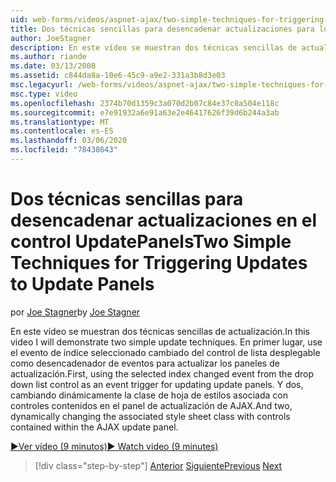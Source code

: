 ```yaml
---
uid: web-forms/videos/aspnet-ajax/two-simple-techniques-for-triggering-updates-to-update-panels
title: Dos técnicas sencillas para desencadenar actualizaciones para los paneles de actualización | Microsoft Docs
author: JoeStagner
description: En este vídeo se muestran dos técnicas sencillas de actualización. En primer lugar, use el evento de índice seleccionado cambiado del control de lista desplegable como un evento trigonometría...
ms.author: riande
ms.date: 03/13/2008
ms.assetid: c844da8a-10e6-45c9-a9e2-331a3b8d3e03
msc.legacyurl: /web-forms/videos/aspnet-ajax/two-simple-techniques-for-triggering-updates-to-update-panels
msc.type: video
ms.openlocfilehash: 2374b70d1359c3a070d2b07c84e37c0a504e118c
ms.sourcegitcommit: e7e91932a6e91a63e2e46417626f39d6b244a3ab
ms.translationtype: MT
ms.contentlocale: es-ES
ms.lasthandoff: 03/06/2020
ms.locfileid: "78438643"
---
```

# <a name="two-simple-techniques-for-triggering-updates-to-update-panels"></a><span data-ttu-id="2edb9-104">Dos técnicas sencillas para desencadenar actualizaciones en el control UpdatePanels</span><span class="sxs-lookup"><span data-stu-id="2edb9-104">Two Simple Techniques for Triggering Updates to Update Panels</span></span>

<span data-ttu-id="2edb9-105">por [Joe Stagner](https://github.com/JoeStagner)</span><span class="sxs-lookup"><span data-stu-id="2edb9-105">by [Joe Stagner](https://github.com/JoeStagner)</span></span>

<span data-ttu-id="2edb9-106">En este vídeo se muestran dos técnicas sencillas de actualización.</span><span class="sxs-lookup"><span data-stu-id="2edb9-106">In this video I will demonstrate two simple update techniques.</span></span> <span data-ttu-id="2edb9-107">En primer lugar, use el evento de índice seleccionado cambiado del control de lista desplegable como desencadenador de eventos para actualizar los paneles de actualización.</span><span class="sxs-lookup"><span data-stu-id="2edb9-107">First, using the selected index changed event from the drop down list control as an event trigger for updating update panels.</span></span> <span data-ttu-id="2edb9-108">Y dos, cambiando dinámicamente la clase de hoja de estilos asociada con controles contenidos en el panel de actualización de AJAX.</span><span class="sxs-lookup"><span data-stu-id="2edb9-108">And two, dynamically changing the associated style sheet class with controls contained within the AJAX update panel.</span></span>

[<span data-ttu-id="2edb9-109">&#9654;Ver vídeo (9 minutos)</span><span class="sxs-lookup"><span data-stu-id="2edb9-109">&#9654; Watch video (9 minutes)</span></span>](https://channel9.msdn.com/Blogs/ASP-NET-Site-Videos/two-simple-techniques-for-triggering-updates-to-update-panels)

> [!div class="step-by-step"]
> <span data-ttu-id="2edb9-110">[Anterior](how-do-i-retrieve-values-from-server-side-ajax-controls.md)
> [Siguiente](use-aspnet-ajax-cascading-drop-down-control-to-access-a-database.md)</span><span class="sxs-lookup"><span data-stu-id="2edb9-110">[Previous](how-do-i-retrieve-values-from-server-side-ajax-controls.md)
[Next](use-aspnet-ajax-cascading-drop-down-control-to-access-a-database.md)</span></span>
